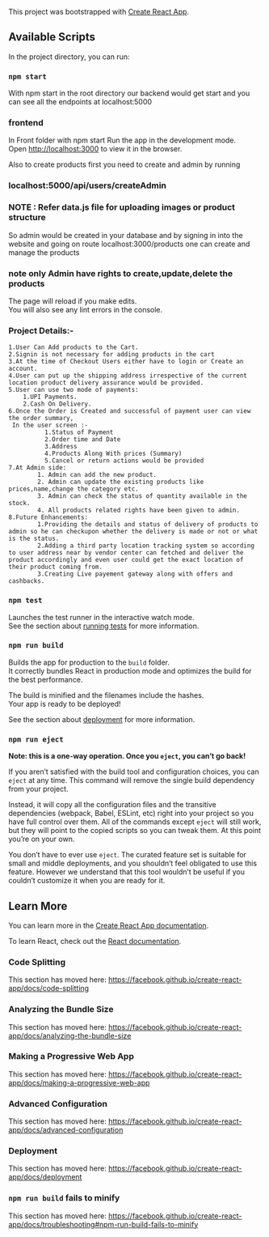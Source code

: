 This project was bootstrapped with [Create React App](https://github.com/facebook/create-react-app).

## Available Scripts

In the project directory, you can run:

### `npm start`

With npm start in the root directory our backend would get start and you can see all the endpoints at localhost:5000

### frontend
In Front folder with npm start Run  the app in the development mode.<br />
Open [http://localhost:3000](http://localhost:3000) to view it in the browser.

Also to create products first you need to create and admin by running 
 ###   localhost:5000/api/users/createAdmin

### NOTE : Refer data.js file for uploading images or product structure 
So admin would be created in your database and by signing in into the website and going on route 
localhost:3000/products one can create and manage the products 

 ### note only Admin have rights to create,update,delete the products 

The page will reload if you make edits.<br />
You will also see any lint errors in the console.

### Project Details:- 

    1.User Can Add products to the Cart.
    2.Signin is not necessary for adding products in the cart
    3.At the time of Checkout Users either have to login or Create an account.
    4.User can put up the shipping address irrespective of the current location product delivery assurance would be provided.
    5.User can use two mode of payments:
        1.UPI Payments. 
        2.Cash On Delivery.
    6.Once the Order is Created and successful of payment user can view the order summary,
     In the user screen :-
              1.Status of Payment
              2.Order time and Date
              3.Address
              4.Products Along With prices (Summary)
              5.Cancel or return actions would be provided
    7.At Admin side:
            1. Admin can add the new product.
            2. Admin can update the existing products like prices,name,change the category etc.
            3. Admin can check the status of quantity available in the stock.
            4. All products related rights have been given to admin.
    8.Future Enhancements:
            1.Providing the details and status of delivery of products to admin so he can checkupon whether the delivery is made or not or what is the status.
            2.Adding a third party location tracking system so according to user address near by vendor center can fetched and deliver the product accordingly and even user could get the exact location of their product coming from.
            3.Creating Live payement gateway along with offers and cashbacks.    

### `npm test`

Launches the test runner in the interactive watch mode.<br />
See the section about [running tests](https://facebook.github.io/create-react-app/docs/running-tests) for more information.

### `npm run build`

Builds the app for production to the `build` folder.<br />
It correctly bundles React in production mode and optimizes the build for the best performance.

The build is minified and the filenames include the hashes.<br />
Your app is ready to be deployed!

See the section about [deployment](https://facebook.github.io/create-react-app/docs/deployment) for more information.

### `npm run eject`

**Note: this is a one-way operation. Once you `eject`, you can’t go back!**

If you aren’t satisfied with the build tool and configuration choices, you can `eject` at any time. This command will remove the single build dependency from your project.

Instead, it will copy all the configuration files and the transitive dependencies (webpack, Babel, ESLint, etc) right into your project so you have full control over them. All of the commands except `eject` will still work, but they will point to the copied scripts so you can tweak them. At this point you’re on your own.

You don’t have to ever use `eject`. The curated feature set is suitable for small and middle deployments, and you shouldn’t feel obligated to use this feature. However we understand that this tool wouldn’t be useful if you couldn’t customize it when you are ready for it.

## Learn More

You can learn more in the [Create React App documentation](https://facebook.github.io/create-react-app/docs/getting-started).

To learn React, check out the [React documentation](https://reactjs.org/).

### Code Splitting

This section has moved here: https://facebook.github.io/create-react-app/docs/code-splitting

### Analyzing the Bundle Size

This section has moved here: https://facebook.github.io/create-react-app/docs/analyzing-the-bundle-size

### Making a Progressive Web App

This section has moved here: https://facebook.github.io/create-react-app/docs/making-a-progressive-web-app

### Advanced Configuration

This section has moved here: https://facebook.github.io/create-react-app/docs/advanced-configuration

### Deployment

This section has moved here: https://facebook.github.io/create-react-app/docs/deployment

### `npm run build` fails to minify

This section has moved here: https://facebook.github.io/create-react-app/docs/troubleshooting#npm-run-build-fails-to-minify
